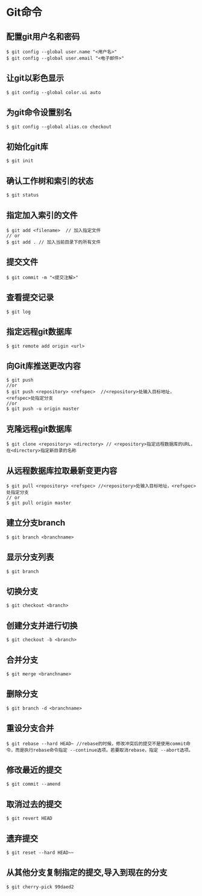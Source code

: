 # Git命令

## **配置git用户名和密码**

```
$ git config --global user.name "<用户名>"
$ git config --global user.email "<电子邮件>"
```

## **让git以彩色显示**

```
$ git config --global color.ui auto 
```

## **为git命令设置别名**

```
$ git config --global alias.co checkout
```

## **初始化git库**

```
$ git init
```

## **确认工作树和索引的状态**

```
$ git status
```

## **指定加入索引的文件**

```
$ git add <filename>  // 加入指定文件
// or
$ git add . // 加入当前目录下的所有文件
```

## **提交文件**

```
$ git commit -m "<提交注解>"
```

## **查看提交记录**

```
$ git log
```

## **指定远程git数据库**

```
$ git remote add origin <url>
```


## **向Git库推送更改内容**

```
$ git push
//or
$ git push <repository> <refspec>  //<repository>处输入目标地址，<refspec>处指定分支
//or
$ git push -u origin master
```

## **克隆远程git数据库**

```
$ git clone <repository> <directory> // <repository>指定远程数据库的URL，在<directory>指定新目录的名称
```

## **从远程数据库拉取最新变更内容**

```
$ git pull <repository> <refspec> //<repository>处输入目标地址，<refspec>处指定分支
// or
$ git pull origin master
```

## **建立分支branch**

```
$ git branch <branchname>
```

## **显示分支列表**

```
$ git branch
```

## **切换分支**

```
$ git checkout <branch>
```

## **创建分支并进行切换**

```
$ git checkout -b <branch>
```

## **合并分支**

```
$ git merge <branchname>
```

## **删除分支**

```
$ git branch -d <branchname>
```

## **重设分支合并**

```
$ git rebase --hard HEAD~ //rebase的时候，修改冲突后的提交不是使用commit命令，而是执行rebase命令指定 --continue选项。若要取消rebase，指定 --abort选项。
```

## **修改最近的提交**

```
$ git commit --amend
```

## **取消过去的提交**

```
$ git revert HEAD
```

## **遗弃提交**

```
$ git reset --hard HEAD~~
```

## **从其他分支复制指定的提交,导入到现在的分支**

```
$ git cherry-pick 99daed2
```
